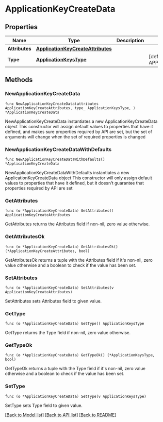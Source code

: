 # ApplicationKeyCreateData

## Properties

Name | Type | Description | Notes
------------ | ------------- | ------------- | -------------
**Attributes** | [**ApplicationKeyCreateAttributes**](ApplicationKeyCreateAttributes.md) |  | 
**Type** | [**ApplicationKeysType**](ApplicationKeysType.md) |  | [default to APPLICATIONKEYSTYPE_APPLICATION_KEYS]

## Methods

### NewApplicationKeyCreateData

`func NewApplicationKeyCreateData(attributes ApplicationKeyCreateAttributes, type_ ApplicationKeysType, ) *ApplicationKeyCreateData`

NewApplicationKeyCreateData instantiates a new ApplicationKeyCreateData object
This constructor will assign default values to properties that have it defined,
and makes sure properties required by API are set, but the set of arguments
will change when the set of required properties is changed

### NewApplicationKeyCreateDataWithDefaults

`func NewApplicationKeyCreateDataWithDefaults() *ApplicationKeyCreateData`

NewApplicationKeyCreateDataWithDefaults instantiates a new ApplicationKeyCreateData object
This constructor will only assign default values to properties that have it defined,
but it doesn't guarantee that properties required by API are set

### GetAttributes

`func (o *ApplicationKeyCreateData) GetAttributes() ApplicationKeyCreateAttributes`

GetAttributes returns the Attributes field if non-nil, zero value otherwise.

### GetAttributesOk

`func (o *ApplicationKeyCreateData) GetAttributesOk() (*ApplicationKeyCreateAttributes, bool)`

GetAttributesOk returns a tuple with the Attributes field if it's non-nil, zero value otherwise
and a boolean to check if the value has been set.

### SetAttributes

`func (o *ApplicationKeyCreateData) SetAttributes(v ApplicationKeyCreateAttributes)`

SetAttributes sets Attributes field to given value.


### GetType

`func (o *ApplicationKeyCreateData) GetType() ApplicationKeysType`

GetType returns the Type field if non-nil, zero value otherwise.

### GetTypeOk

`func (o *ApplicationKeyCreateData) GetTypeOk() (*ApplicationKeysType, bool)`

GetTypeOk returns a tuple with the Type field if it's non-nil, zero value otherwise
and a boolean to check if the value has been set.

### SetType

`func (o *ApplicationKeyCreateData) SetType(v ApplicationKeysType)`

SetType sets Type field to given value.



[[Back to Model list]](../README.md#documentation-for-models) [[Back to API list]](../README.md#documentation-for-api-endpoints) [[Back to README]](../README.md)


